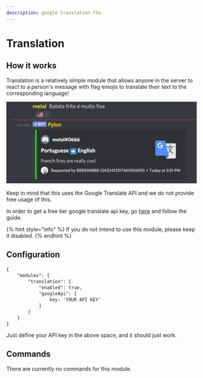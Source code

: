 ```yaml
---
description: google translation ftw
---
```


# Translation

## How it works

Translation is a relatively simple module that allows anyone in the server to react to a person's message with flag emojis to translate their text to the corresponding language!

![](../.gitbook/assets/image%20%281%29.png)

Keep in mind that this uses the Google Translate API and we do not provide free usage of this.

In order to get a free tier google translate api key, go [here](https://cloud.google.com/translate/docs/setup) and follow the guide.

{% hint style="info" %}
If you do not intend to use this module, please keep it disabled.
{% endhint %}

## Configuration

```text
{
	"modules": {
		"translation": {
			"enabled": true,
			"googleApi": {
				key: 'YOUR API KEY'
			}
		}
	}
}
```

Just define your API key in the above space, and it should just work.

## Commands

There are currently no commands for this module.




